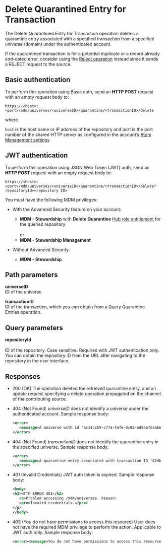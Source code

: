 # Delete Quarantined Entry for Transaction

<head>
  <meta name="guidename" content="DataHub"/>
  <meta name="context" content="GUID-f662584c-e0c4-463a-8d93-e6387a2d4ffa"/>
</head>


The Delete Quarantined Entry for Transaction operation deletes a quarantine entry associated with a specified transaction from a specified universe \(domain\) under the authenticated account. 

If the quarantined transaction is for a potential duplicate or a record already end-dated error, consider using the [Reject operation](/docs/Atomsphere/Master%20Data%20Hub/REST%20APIs/hub-Reject_Quarantined_Entity_for_Transaction_bf5f4bab-c0c9-4702-ac61-07c94f87af37.md) instead since it sends a REJECT request to the source. 

## Basic authentication

To perform this operation using Basic auth, send an **HTTP POST** request with an empty request body to:

`https://<host>:<port>/mdm/universes/<universeID>/quarantine/<transactionID>/delete`

where  
 
 `host` is the host name or IP address of the repository and port is the port number of the shared HTTP server as configured in the account’s [Atom Management settings](/docs/Atomsphere/Integration/Integration%20management/c-atm-Atom_Management_b38a3a90-d7f6-4df0-8c00-e75a178dfdfa.md)

## JWT authentication

To perform this operation using JSON Web Token (JWT) auth, send an **HTTP POST** request with an empty request body to:

`https://<host>:<port>/mdm/universes/<universeID>/quarantine/<transactionID>/delete?repositoryId=<repository ID>`

You must have the following MDM privileges:

- With the Advanced Security feature on your account:
  - **MDM - Stewardship** with **Delete Quarantine** [Hub role entitlement](/docs/Atomsphere/Master%20Data%20Hub/Getting%20started/t-hub-Creating_Hub_Role_Entitlements_06d21275-b0c6-4854-abef-5782326aa85b.md) for the queried repository <br></br>or
  - **MDM - Stewardship Management**

- Without Advanced Security: 
   - **MDM - Stewardship** 

## Path parameters 

**universeID**  
ID of the universe

**transactionID**  
ID of the transaction, which you can obtain from a Query Quarantine Entries operation.

## Query parameters 

**repositoryId** <br></br>
ID of the repository. Case sensitive. Required with JWT authentication only. You can obtain the repository ID from the URL after navigating to the repository in the user interface.

## Responses 
-   200 \(OK\) The operation deleted the retrieved quarantine entry, and an update request specifying a delete operation propagated on the channel of the contributing source.

-   404 \(Not Found\) *universeID* does not identify a universe under the authenticated account. Sample response body:

    ``` xml
    <error>
       <message>A universe with id 'ac11cc59-c77a-4afe-8c92-ed86a7daabec' does not exist.</message>
    </error>
    
    ```

-   404 \(Not Found\) *transactionID* does not identify the quarantine entry in the specified universe. Sample response body:

    ``` xml
    <error>
       <message>A quarantine entry associated with transaction ID '42dbadd8-d226-4c4d-abe3-1dae8636e77a' does not exist.</message>
    </error>
    
    ```

- 401 (Invalid Credentials) JWT auth token is expired. Sample response body:
   ```xml
   <body>
   <h2>HTTP ERROR 401</h2>
      <p>Problem accessing /mdm/universes. Reason:
      <pre>Invalid credentials.</pre>
   </p>
   </body>
   ```

- 403 (You do not have permissions to access this resource) User does not have the required MDM privilege to perform the action. Applicable to JWT auth only. Sample response body:

   ```xml
   <error><message>You do not have permissions to access this resource.</message></error>
   ```